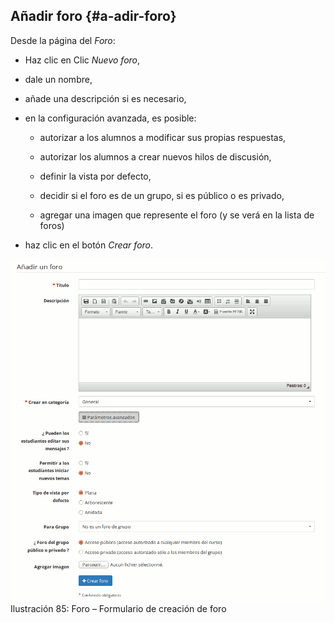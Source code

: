 ## Añadir foro {#a-adir-foro}

Desde la página del _Foro_:

*   Haz clic en Clic _Nuevo foro_,

*   dale un nombre,

*   añade una descripción si es necesario,

*   en la configuración avanzada, es posible:

    *   autorizar a los alumnos a modificar sus propias respuestas,

    *   autorizar los alumnos a crear nuevos hilos de discusión,

    *   definir la vista por defecto,

    *   decidir si el foro es de un grupo, si es público o es privado,

    *   agregar una imagen que represente el foro (y se verá en la lista de foros)

*   haz clic en el botón _Crear foro_.

![](../assets/graficos51.png)Ilustración 85: Foro – Formulario de creación de foro